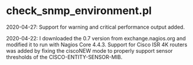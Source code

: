 # check_snmp_environment.pl

2020-04-27: Support for warning and critical performance output added.

2020-04-22: I downloaded the 0.7 version from exchange.nagios.org and modified it to run with Nagios Core 4.4.3. Support for Cisco ISR 4K routers was added by fixing the ciscoNEW mode to properly support sensor thresholds of the CISCO-ENTITY-SENSOR-MIB.
